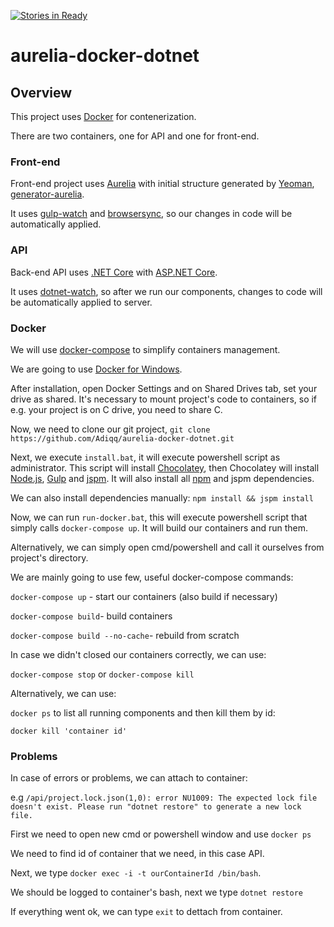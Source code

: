 [![Stories in Ready](https://badge.waffle.io/Adiqq/aurelia-docker-dotnet.png?label=ready&title=Ready)](https://waffle.io/Adiqq/aurelia-docker-dotnet)
# aurelia-docker-dotnet

## Overview

This project uses [Docker](https://docs.docker.com/) for contenerization.

There are two containers, one for API and one for front-end.

### Front-end

Front-end project uses [Aurelia](http://aurelia.io/) with initial structure generated
by [Yeoman](http://yeoman.io/), [generator-aurelia](https://github.com/zewa666/generator-aurelia).

It uses [gulp-watch](https://www.npmjs.com/package/gulp-watch) and 
[browsersync](https://www.browsersync.io/),
 so our changes in code will be automatically applied.

### API

Back-end API uses [.NET Core](https://docs.microsoft.com/pl-pl/dotnet/articles/core/index)
with [ASP.NET Core](https://docs.asp.net/en/latest/).

It uses [dotnet-watch](https://github.com/aspnet/dotnet-watch), so after we run our components,
changes to code will be automatically applied to server.

### Docker

We will use [docker-compose](https://docs.docker.com/compose/overview/) to simplify
containers management.

We are going to use [Docker for Windows](https://docs.docker.com/docker-for-windows/).

After installation, open Docker Settings and on Shared Drives tab, set your drive as shared.
It's necessary to mount project's code to containers, so if e.g. your project is on C drive,
you need to share C. 

Now, we need to clone our git project, `git clone https://github.com/Adiqq/aurelia-docker-dotnet.git`

Next, we execute `install.bat`, it will execute powershell script as administrator.
This script will install [Chocolatey](https://chocolatey.org/), then Chocolatey will install
[Node.js](https://nodejs.org/en/), [Gulp](http://gulpjs.com/) and [jspm](http://jspm.io/).
It will also install all [npm](https://www.npmjs.com/) and jspm dependencies.

We can also install dependencies manually:
`npm install && jspm install`

Now, we can run `run-docker.bat`, this will execute powershell script that simply calls `docker-compose up`.
It will build our containers and run them.

Alternatively, we can simply open cmd/powershell and call it ourselves from project's directory.

We are mainly going to use few, useful docker-compose commands:

`docker-compose up` - start our containers (also build if necessary)

`docker-compose build`- build containers

`docker-compose build --no-cache`- rebuild from scratch

In case we didn't closed our containers correctly, we can use:

`docker-compose stop` or `docker-compose kill`

Alternatively, we can use:

`docker ps` to list all running components and then kill them by id:

`docker kill 'container id'`

### Problems

In case of errors or problems, we can attach to container:

e.g `/api/project.lock.json(1,0): error NU1009: The expected lock file doesn't exist. Please run "dotnet restore" to generate a new lock file.`

First we need to open new cmd or powershell window and use `docker ps`

We need to find id of container that we need, in this case API.

Next, we type `docker exec -i -t ourContainerId /bin/bash`.

We should be logged to container's bash, next we type `dotnet restore`

If everything went ok, we can type `exit` to dettach from container.


